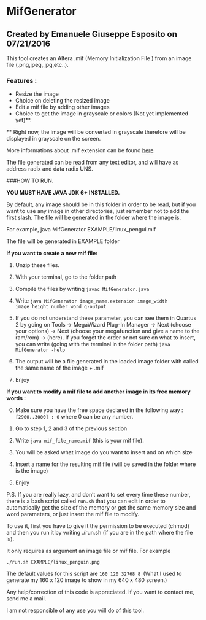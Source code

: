# MifGenerator
## Created by Emanuele Giuseppe Esposito on 07/21/2016

This tool creates an Altera .mif (Memory Initialization File ) from an image file (.png,jpeg,.jpg,etc..).

### Features :
- Resize the image
- Choice on deleting the resized image
- Edit a mif file by adding other images
- Choice to get the image in grayscale or colors (Not yet implemented yet)**.

** Right now, the image will be converted in grayscale therefore will be displayed in grayscale on the screen.

More informations about .mif extension can be found [here](http://quartushelp.altera.com/15.0/mergedProjects/reference/glossary/def_mif.htm)

The file generated can be read from any text editor, and  will have as address radix and data radix UNS.

###HOW TO RUN.

**YOU MUST HAVE JAVA JDK 6+ INSTALLED.**

 By default, any image should be in this folder in order to be read, but if you want to use any image in other directories, just remember not to add the first slash. The file will be generated in the folder where the image is.

 For example, java MifGenerator EXAMPLE/linux_pengui.mif

The file will be generated in EXAMPLE folder

**If you want to create a new mif file:**

 1. Unzip these files.

 2. With your terminal, go to the folder path

 3. Compile the files by writing ```javac MifGenerator.java``` 

 4. Write ```java MifGenerator image_name.extension image_width image_height number_word q-output```

 5. If you do not understand these parameter, you can see them in Quartus 2 by going on Tools -> MegaWizard Plug-In Manager
    -> Next (choose your options) -> Next (choose your megafunction and give a name to the ram/rom)  -> (here).
    If you forget the order or not sure on what to insert, you can write (going with the terminal in the folder path)
    ```java MifGenerator -help```

 6. The output will be a file generated in the loaded image folder with called the same name of the image + .mif 

 7. Enjoy


**If you want to modify a mif file to add another image in its free memory words :**

 0. Make sure you have the free space declared in the following way : ```[2900..3000] : 0``` where 0 can be any number.

 1. Go to step 1, 2 and 3 of the previous section

 2. Write ```java mif_file_name.mif``` (this is your mif file).

 3. You will be asked what image do you want to insert and on which size

 4. Insert a name for the resulting mif file (will be saved in the folder where is the image)

 5. Enjoy 



P.S. If you are really lazy, and don’t want to set every time these number, there is a bash script called ```run.sh``` that you can edit in order to automatically get the size of the memory or get the same memory size and word parameters, or just insert the mif file to modify.

To use it, first you have to give it the permission to be executed (chmod) and then you run it by writing ./run.sh (if you are in the path where the file is).

It only requires as argument an image file or mif file. For example

```./run.sh EXAMPLE/linux_penguin.png```

The default values for this script are ```160 120 32768 8 ```(What I used to generate my 160 x 120 image to show in my 640 x 480 screen.)



Any help/correction of this code is appreciated. If you want to contact me, send me a mail.

I am not responsible of any use you will do of this tool.
